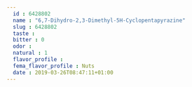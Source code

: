 ```yaml
---
  id : 6428802
  name : "6,7-Dihydro-2,3-Dimethyl-5H-Cyclopentapyrazine"
  slug : 6428802
  taste : 
  bitter : 0
  odor : 
  natural : 1
  flavor_profile : 
  fema_flavor_profile : Nuts
  date : 2019-03-26T08:47:11+01:00
---
```



